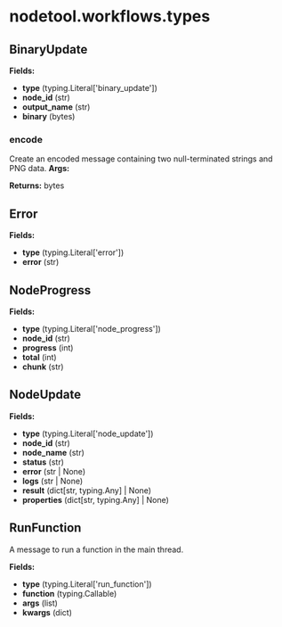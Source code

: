 # nodetool.workflows.types

## BinaryUpdate

**Fields:**
- **type** (typing.Literal['binary_update'])
- **node_id** (str)
- **output_name** (str)
- **binary** (bytes)

### encode

Create an encoded message containing two null-terminated strings and PNG data.
**Args:**

**Returns:** bytes


## Error

**Fields:**
- **type** (typing.Literal['error'])
- **error** (str)


## NodeProgress

**Fields:**
- **type** (typing.Literal['node_progress'])
- **node_id** (str)
- **progress** (int)
- **total** (int)
- **chunk** (str)


## NodeUpdate

**Fields:**
- **type** (typing.Literal['node_update'])
- **node_id** (str)
- **node_name** (str)
- **status** (str)
- **error** (str | None)
- **logs** (str | None)
- **result** (dict[str, typing.Any] | None)
- **properties** (dict[str, typing.Any] | None)


## RunFunction

A message to run a function in the main thread.

**Fields:**
- **type** (typing.Literal['run_function'])
- **function** (typing.Callable)
- **args** (list)
- **kwargs** (dict)


